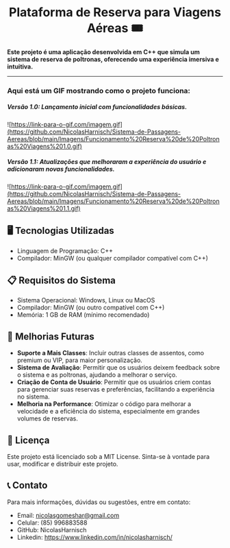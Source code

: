 <div align="center">

<br>

# **Plataforma de Reserva para Viagens Aéreas 🎟️**

</div>

**Este projeto é uma aplicação desenvolvida em C++ que simula um sistema de reserva de poltronas, oferecendo uma experiência imersiva e intuitiva.**

---

### **Aqui está um GIF mostrando como o projeto funciona:**

##### Versão 1.0: Lançamento inicial com funcionalidades básicas.

![https://link-para-o-gif.com/imagem.gif](https://github.com/NicolasHarnisch/Sistema-de-Passagens-Aereas/blob/main/Imagens/Funcionamento%20Reserva%20de%20Poltronas%20Viagens%201.0.gif)

##### Versão 1.1: Atualizações que melhoraram a experiência do usuário e adicionaram novas funcionalidades.
![https://link-para-o-gif.com/imagem.gif](https://github.com/NicolasHarnisch/Sistema-de-Passagens-Aereas/blob/main/Imagens/Funcionamento%20Reserva%20de%20Poltronas%20Viagens%201.1.gif)

## 🖥️ Tecnologias Utilizadas
- Linguagem de Programação: C++
- Compilador: MinGW (ou qualquer compilador compatível com C++)

## 📋 Requisitos do Sistema

- Sistema Operacional: Windows, Linux ou MacOS
- Compilador: MinGW (ou outro compatível com C++)
- Memória: 1 GB de RAM (mínimo recomendado)

## 🔧 Melhorias Futuras
- **Suporte a Mais Classes**: Incluir outras classes de assentos, como premium ou VIP, para maior personalização.
- **Sistema de Avaliação**: Permitir que os usuários deixem feedback sobre o sistema e as poltronas, ajudando a melhorar o serviço.
- **Criação de Conta de Usuário**: Permitir que os usuários criem contas para gerenciar suas reservas e preferências, facilitando a experiência no sistema.
- **Melhoria na Performance**: Otimizar o código para melhorar a velocidade e a eficiência do sistema, especialmente em grandes volumes de reservas.

## 📝 Licença
Este projeto está licenciado sob a MIT License. Sinta-se à vontade para usar, modificar e distribuir este projeto.

## 📞 Contato
Para mais informações, dúvidas ou sugestões, entre em contato:

- Email: nicolasgomeshar@gmail.com
- Celular: (85) 996883588
- GitHub: NicolasHarnisch
- Linkedin: https://www.linkedin.com/in/nicolasharnisch/

